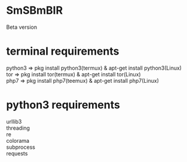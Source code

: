 # SmSBmBIR
Beta version
# terminal requirements
python3 => pkg install python3(termux) & apt-get install python3(Linux)<br/>
tor => pkg install tor(termux) & apt-get install tor(Linux)<br/>
php7 => pkg install php7(teemux) & apt-get install php7(Linux)
# python3 requirements
urllib3<br/>
threading<br/>
re<br/>
colorama<br/>
subprocess<br/>
requests<br/>
